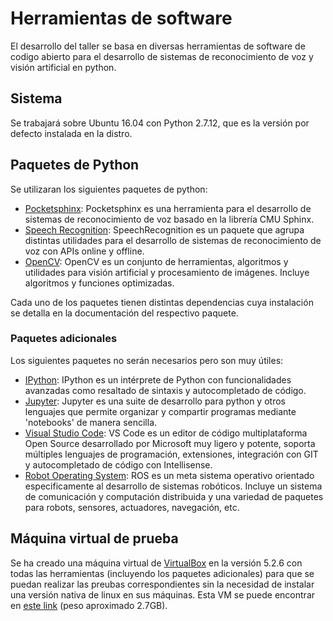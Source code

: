 # Herramientas de software  
El desarrollo del taller se basa en diversas herramientas de software de codigo abierto para el desarrollo de sistemas de reconocimiento de voz y visión artificial en python.

## Sistema
Se trabajará sobre Ubuntu 16.04 con Python 2.7.12, que es la versión por defecto instalada en la distro.

## Paquetes de Python
Se utilizaran los siguientes paquetes de python:

  - [Pocketsphinx](https://github.com/bambocher/pocketsphinx-python): Pocketsphinx es una herramienta para el desarrollo de sistemas de reconocimiento de voz basado en la librería CMU Sphinx.
  - [Speech Recognition](https://pypi.org/project/SpeechRecognition/): SpeechRecognition es un paquete que agrupa distintas utilidades para el desarrollo de sistemas de reconocimiento de voz con APIs online y offline.
  - [OpenCV](https://opencv.org/): OpenCV es un conjunto de herramientas, algoritmos y utilidades para visión artificial y procesamiento de imágenes. Incluye algoritmos y funciones optimizadas.
  
Cada uno de los paquetes tienen distintas dependencias cuya instalación se detalla en la documentación del respectivo paquete.

### Paquetes adicionales
Los siguientes paquetes no serán necesarios pero son muy útiles:
  - [IPython](https://ipython.org/install.html): IPython es un intérprete de Python con funcionalidades avanzadas como resaltado de sintaxis y autocompletado de código.
  - [Jupyter](http://jupyter.org/): Jupyter es una suite de desarrollo para python y otros lenguajes que permite organizar y compartir programas mediante 'notebooks' de manera sencilla.
  - [Visual Studio Code](https://code.visualstudio.com/docs): VS Code es un editor de código multiplataforma Open Source desarrollado por Microsoft muy ligero y potente, soporta múltiples lenguajes de programación, extensiones, integración con GIT y autocompletado de código con Intellisense.
  - [Robot Operating System](http://www.ros.org/): ROS es un meta sistema operativo orientado especificamente al desarrollo de sistemas robóticos. Incluye un sistema de comunicación y computación distribuida y una variedad de paquetes para robots, sensores, actuadores, navegación, etc.
 
## Máquina virtual de prueba

Se ha creado una máquina virtual de [VirtualBox](https://www.virtualbox.org/) en la versión 5.2.6 con todas las herramientas (incluyendo los paquetes adicionales) para que se puedan realizar las preubas correspondientes sin la necesidad de instalar una versión nativa de linux en sus máquinas. Esta VM se puede encontrar en [este link](https://drive.google.com/open?id=10iYUuh7pn_c2e7K2JumBuLSd9iYHYMTi) (peso aproximado 2.7GB).


